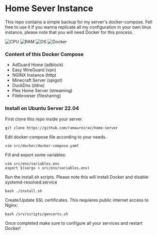# Home Sever Instance

This repo contains a simple backup for my server's docker-compose. Fell free to use it if you wanna replicate all my configuration in your own linux instance, please note that you will need Docker for this process.

![CPU](https://img.shields.io/badge/CPU-i3_5005U-blue.svg?style=flat-square)
![RAM](https://img.shields.io/badge/RAM-16GB-green.svg?style=flat-square)
![OS](https://img.shields.io/badge/OS-Ubuntu_22.04-orange.svg?style=flat-square)
![Docker](https://img.shields.io/badge/Docker-20.10-lightblue.svg?style=flat-square)

### Content of this Docker Compose

- AdGuard Home (adblock)
- Easy WireGuard (vpn)
- NGINX Instance (http)
- Minecraft Server (spigot)
- DuckDns (ddns)
- Plex Home Server (streaming)
- Filebrowser (filesharing)

### Install on Ubuntu Server 22.04

First clone this repo inside your server.

    git clone https://github.com/ramaureirac/home-server

Edit docker-compose file according to your needs.

    vim src/docker/docker-compose.yaml

Fill and export some variables:

    vim src/env/variables.env
    export $(xargs < src/env/variables.env)
    
Run the install.sh scripts. Please note this will install Docker and disable systemd-resolved.service

    bash ./install.sh

Create/Update SSL certificates. This requieres public internet access to Nginx:

    bash /srv/scripts/gencerts.sh

Once completed make sure to configure all your services and restart Docker!